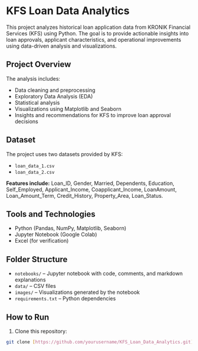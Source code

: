 # KFS Loan Data Analytics

This project analyzes historical loan application data from KRONIK Financial Services (KFS) using Python. The goal is to provide actionable insights into loan approvals, applicant characteristics, and operational improvements using data-driven analysis and visualizations.

## Project Overview
The analysis includes:
- Data cleaning and preprocessing
- Exploratory Data Analysis (EDA)
- Statistical analysis
- Visualizations using Matplotlib and Seaborn
- Insights and recommendations for KFS to improve loan approval decisions

## Dataset
The project uses two datasets provided by KFS:
- `loan_data_1.csv`
- `loan_data_2.csv`

**Features include:** Loan_ID, Gender, Married, Dependents, Education, Self_Employed, Applicant_Income, Coapplicant_Income, LoanAmount, Loan_Amount_Term, Credit_History, Property_Area, Loan_Status.

## Tools and Technologies
- Python (Pandas, NumPy, Matplotlib, Seaborn)
- Jupyter Notebook (Google Colab)
- Excel (for verification)

## Folder Structure
- `notebooks/` – Jupyter notebook with code, comments, and markdown explanations
- `data/` – CSV files
- `images/` – Visualizations generated by the notebook
- `requirements.txt` – Python dependencies

## How to Run
1. Clone this repository:
```bash
git clone [https://github.com/yourusername/KFS_Loan_Data_Analytics.git](https://colab.research.google.com/drive/1knI4eRBJq5rcg_8B7elqxILQx09B87ch?usp=sharing#scrollTo=2f56b31c-dca5-4777-b0c9-092e326bec6a)
